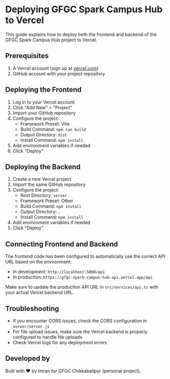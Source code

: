 # Deploying GFGC Spark Campus Hub to Vercel

This guide explains how to deploy both the frontend and backend of the GFGC Spark Campus Hub project to Vercel.

## Prerequisites

1. A Vercel account (sign up at [vercel.com](https://vercel.com))
2. GitHub account with your project repository

## Deploying the Frontend

1. Log in to your Vercel account
2. Click "Add New" > "Project"
3. Import your GitHub repository
4. Configure the project:
   - Framework Preset: Vite
   - Build Command: `npm run build`
   - Output Directory: `dist`
   - Install Command: `npm install`
5. Add environment variables if needed
6. Click "Deploy"

## Deploying the Backend

1. Create a new Vercel project
2. Import the same GitHub repository
3. Configure the project:
   - Root Directory: `server`
   - Framework Preset: Other
   - Build Command: `npm install`
   - Output Directory: `.`
   - Install Command: `npm install`
4. Add environment variables if needed
5. Click "Deploy"

## Connecting Frontend and Backend

The frontend code has been configured to automatically use the correct API URL based on the environment:

- In development: `http://localhost:5000/api`
- In production: `https://gfgc-spark-campus-hub-api.vercel.app/api`

Make sure to update the production API URL in `src/services/api.ts` with your actual Vercel backend URL.

## Troubleshooting

- If you encounter CORS issues, check the CORS configuration in `server/server.js`
- For file upload issues, make sure the Vercel backend is properly configured to handle file uploads
- Check Vercel logs for any deployment errors

## Developed by

Built with ❤️ by Imran for GFGC Chikkaballpur (personal project).
